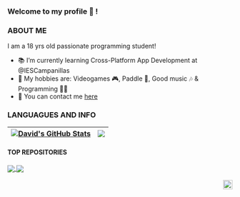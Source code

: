 ### Welcome to my profile 👋 !

### ABOUT ME

I am a 18 yrs old passionate programming student!
- 📚 I’m currently learning Cross-Platform App Development at @IESCampanillas
- 👾 My hobbies are: Videogames 🎮, Paddle 🎾, Good music 🎶 & Programming 👨‍💻
- 💬 You can contact me [here](mailto:antunezdavid2003@gmail.com)

<!--
**DavidAntunezPerez/DavidAntunezPerez** is a ✨ _special_ ✨ repository because its `README.md` (this file) appears on your GitHub profile.

Here are some ideas to get you started:

- 🔭 I’m currently working on ...
- 🌱 I’m currently learning ...
- 👯 I’m looking to collaborate on ...
- 🤔 I’m looking for help with ...
- 💬 Ask me about ...
- 📫 How to reach me: ...
- 😄 Pronouns: ...
- ⚡ Fun fact: ...
-->
### LANGUAGUES AND INFO

| <a href="https://github.com/DavidAntunezPerez/"><img align="center" src="https://github-readme-stats.vercel.app/api?username=DavidAntunezPerez&show_icons=true&include_all_commits=true&theme=default&hide_border=true" alt="David's GitHub Stats" /></a> | <a href="https://github.com/DavidAntunezPerez"><img align="center" src="https://github-readme-stats.vercel.app/api/top-langs/?username=DavidAntunezPerez&layout=compact&theme=default&hide_border=true" /></a> |
| ------------- | ------------- |

#### TOP REPOSITORIES

<a href="https://github.com/DavidAntunezPerez/programming_exercises">
  <img align="center" src="https://github-readme-stats.vercel.app/api/pin/?username=DavidAntunezPerez&repo=programmng_exercises&theme=default" />
</a> <a href="https://github.com/DavidAntunezPerez/halloween">
  <img align="center" src="https://github-readme-stats.vercel.app/api/pin/?username=DavidAntunezPerez&repo=halloween&theme=default" />
</a>
<br />
<br />

<a href="https://twitter.com/antu_49">
  <img align="right" alt="DavidAntunezPerez | Twitter" width="21px" src="https://raw.githubusercontent.com/anuraghazra/anuraghazra/master/assets/twitter.svg" />
</a>
